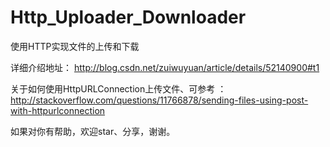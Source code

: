 # Http_Uploader_Downloader
使用HTTP实现文件的上传和下载

详细介绍地址： <http://blog.csdn.net/zuiwuyuan/article/details/52140900#t1>

关于如何使用HttpURLConnection上传文件、可参考 ： <http://stackoverflow.com/questions/11766878/sending-files-using-post-with-httpurlconnection>

如果对你有帮助，欢迎star、分享，谢谢。
